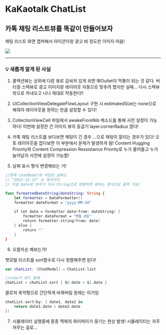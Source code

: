 # KaKaotalk ChatList

## 카톡 채팅 리스트뷰를 똑같이 만들어보자
채팅 리스트 화면 캡쳐해서 아이콘이랑 광고 바 정도만 이미지 따옴!

![](https://velog.velcdn.com/images/woojusm/post/65947fb2-212b-4e06-aa54-4ae3eb2831bf/image.gif)


---
### 💡 새롭게 알게 된 사실
1. 콜렉션뷰는 상위에 다른 뷰로 감싸져 있게 되면 IBOutlet이 먹통이 되는 것 같다.
버티컬 스택뷰로 광고 이미지랑 레이아웃 자동으로 맞추려 했지만 실패...
다시 스택뷰 밖으로 꺼내오고 나니 제대로 작동한다!!

2. UICollectionViewDelegateFlowLayout 구현 시 estimatedSize는 none으로 해줘야 레이아웃을 원하는 만큼 설정할 수 있다!

3. CollectionViewCell 파일에서 awakeFromNib 메소드를 통해 사전 설정이 가능하다! 이번에 설정한 건 이미지 뷰의 둥글기 layer.cornerRadius 였다!

4. 카톡 채팅 리스트를 보다보면 채팅이 긴 경우 ...으로 채팅이 잘리는 경우가 있다!
오토 레이아웃을 잡다보면 이 부분에서 문제가 발생하게 됨!
Content Hugging Priority와 Content Compression Ressistance Priority로 누가 줄어들고 누가 늘어날지 사전에 설정이 가능함!  

5. 날짜 표시 형식 변경해보는 거!

```swift
//현재 chatModel에 저장된 날짜는
// "2022-12-23" 요 형식이다 
// 이걸 Date로 바꾸고 다시 String으로 변환하면 원하는 형식으로 출력 가능!

func formattedDateString(dateString: String {
    let formatter = DateFormatter()
    formatter.dateFormat = "yyyy-MM-dd"
    
    if let date = formatter.date(from: dateString) {
        formatter.dateFormat = "M월 d일"
        return formatter.string(from: date)
    } else {
        return ""
    }
}

```

6. 오름차순 해보는거!

챗모델 리스트를 sort함수로 다시 정렬해주면 된다!
```swift
var chatList: [ChatModel] = ChatList.list

//view가 로드 될때
chatList = chatList.sort { $0.date > $1.date }
```
클로져 축약형으로 간단하게 바꿔버림
원래는 이거임
```swift
chatList.sort(by: { date1, date2 in
    return date1.date > date2.date
})
```

7. 시뮬레이터 실행중에 종종 맥북의 와이파이가 끊기는 현상 발생!
시뮬레이터는 자주 꺼주는 걸로...
